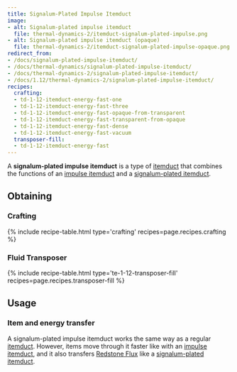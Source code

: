 ```yaml
---
title: Signalum-Plated Impulse Itemduct
image:
- alt: Signalum-plated impulse itemduct
  file: thermal-dynamics-2/itemduct-signalum-plated-impulse.png
- alt: Signalum-plated impulse itemduct (opaque)
  file: thermal-dynamics-2/itemduct-signalum-plated-impulse-opaque.png
redirect_from:
- /docs/signalum-plated-impulse-itemduct/
- /docs/thermal-dynamics/signalum-plated-impulse-itemduct/
- /docs/thermal-dynamics-2/signalum-plated-impulse-itemduct/
- /docs/1.12/thermal-dynamics-2/signalum-plated-impulse-itemduct/
recipes:
  crafting:
  - td-1-12-itemduct-energy-fast-one
  - td-1-12-itemduct-energy-fast-three
  - td-1-12-itemduct-energy-fast-opaque-from-transparent
  - td-1-12-itemduct-energy-fast-transparent-from-opaque
  - td-1-12-itemduct-energy-fast-dense
  - td-1-12-itemduct-energy-fast-vacuum
  transposer-fill:
  - td-1-12-itemduct-energy-fast
---
```


A **signalum-plated impulse itemduct** is a type of [itemduct](../itemduct/)
that combines the functions of an [impulse itemduct](../impulse-itemduct/)
and a [signalum-plated itemduct](../signalum-plated-itemduct/).


Obtaining
---------

### Crafting
{% include recipe-table.html type='crafting' recipes=page.recipes.crafting %}

### Fluid Transposer
{% include recipe-table.html type='te-1-12-transposer-fill' recipes=page.recipes.transposer-fill %}


Usage
-----

### Item and energy transfer
A signalum-plated impulse itemduct works the same way as a regular
[itemduct](../itemduct/). However, items move through it faster like with an
[impulse itemduct](../impulse-itemduct/), and it also transfers [Redstone
Flux](../../../redstone-flux/) like a [signalum-plated
itemduct](../signalum-plated-itemduct/).
